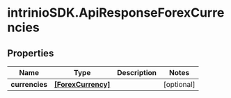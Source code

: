 # intrinioSDK.ApiResponseForexCurrencies

## Properties
Name | Type | Description | Notes
------------ | ------------- | ------------- | -------------
**currencies** | [**[ForexCurrency]**](ForexCurrency.md) |  | [optional] 


